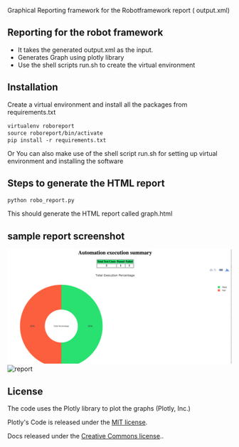 

Graphical Reporting framework for the Robotframework report ( output.xml)

## Reporting for the robot framework

- It takes the generated output.xml as the input. 
- Generates Graph using plotly library
- Use the shell scripts run.sh to create the virtual environment

## Installation

Create a virtual environment and install all the packages from requirements.txt
    
    virtualenv roboreport
    source roboreport/bin/activate
    pip install -r requirements.txt

Or You can also make use of the shell script run.sh for setting up virtual environment and installing the software

## Steps to generate the HTML report
    python robo_report.py

This should generate the HTML report called graph.html

## sample report screenshot 
![report](summary_1.png?raw=true "summary report")
![report](tag_wise_report.png.png?raw=true "summary report")



License
-------
The code uses the Plotly library to plot the graphs (Plotly, Inc.)

Plotly's Code is released under the [MIT license](LICENSE.txt).

Docs released under the [Creative Commons license](https://github.com/plotly/documentation/blob/source/LICENSE).. 